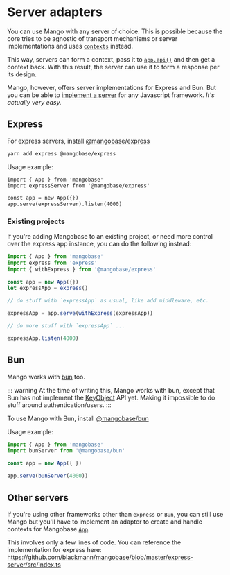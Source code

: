 # Server adapters

You can use Mango with any server of choice. This is possible because the core tries to be agnostic of transport mechanisms or server implementations and uses [`contexts`](/guide/contexts) instead.

This way, servers can form a context, pass it to [`app.api()`](/api/base/App#api) and then get a context back. With this result, the server can use it to form a response per its design.

Mango, however, offers server implementations for Express and Bun. But you can be able to [implement a server](#other-servers) for any Javascript framework. _It's actually very easy._

## Express

For express servers, install [@mangobase/express](https://www.npmjs.com/package/@mangobase/express)

```bash
yarn add express @mangobase/express
```

Usage example:

```javascript{2,5}
import { App } from 'mangobase'
import expressServer from '@mangobase/express'

const app = new App({})
app.serve(expressServer).listen(4000)
```

### Existing projects

If you're adding Mangobase to an existing project, or need more control over the express app instance, you can do the following instead:

```javascript
import { App } from 'mangobase'
import express from 'express'
import { withExpress } from '@mangobase/express'

const app = new App({})
let expressApp = express()

// do stuff with `expressApp` as usual, like add middleware, etc.

expressApp = app.serve(withExpress(expressApp))

// do more stuff with `expressApp` ...

expressApp.listen(4000)
```

## Bun

Mango works with [bun](https://bun.sh) too.

::: warning
At the time of writing this, Mango works with bun, except that Bun has not implement the [KeyObject](https://github.com/oven-sh/bun/issues/2036) API yet. Making it impossible to do stuff around authentication/users.
:::

To use Mango with Bun, install [@mangobase/bun](https://www.npmjs.com/package/@mangobase/bun)

Usage example:

```typescript
import { App } from 'mangobase'
import bunServer from '@mangobase/bun'

const app = new App({ })

app.serve(bunServer(4000))
```

## Other servers

If you're using other frameworks other than `express` or `Bun`, you can still use Mango but you'll have to implement an adapter to create and handle contexts for Mangobase [`App`](/api/base/App).

This involves only a few lines of code. You can reference the implementation for express here: https://github.com/blackmann/mangobase/blob/master/express-server/src/index.ts
